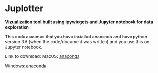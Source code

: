 # Juplotter
__Vizualization tool built using ipywidgets and Jupyter notebook for data exploration__


This code assumes that you have installed anaconda and have python version 3.6 (when the code/document was written) and you use this on Jupyter notebook.

Link to download:
MacOS: [anaconda](https://www.anaconda.com/download/?lang=en-us#macos)


Windows: [anaconda](https://www.anaconda.com/download/#windows)

